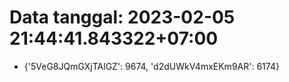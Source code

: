 # Data tanggal: 2023-02-05 21:44:41.843322+07:00

* {'5VeG8JQmGXjTAlGZ': 9674, 'd2dUWkV4mxEKm9AR': 6174}
